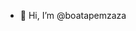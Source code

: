 - 👋 Hi, I’m @boatapemzaza

<!---
boatapemzaza/boatapemzaza is a ✨ special ✨ repository because its `README.md` (this file) appears on your GitHub profile.
You can click the Preview link to take a look at your changes.
--->
